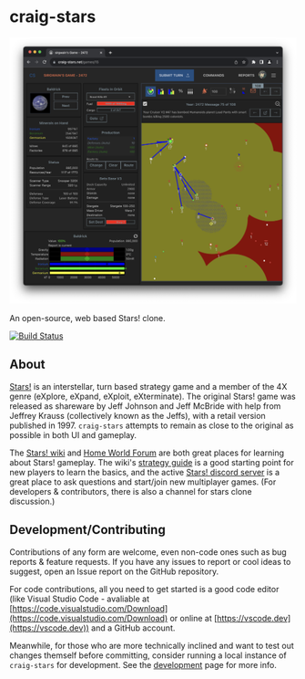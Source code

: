 # craig-stars

![screenshot](docs/screenshots/screenshot1.png)

An open-source, web based Stars! clone.

[![Build Status](https://github.com/sirgwain/craig-stars/actions/workflows/build.yml/badge.svg)](https://github.com/sirgwain/craig-stars/actions/workflows/build.yml)

## About

[Stars!](https://wikipedia.org/en/Stars!) is an interstellar, turn based strategy game and a member of the 4X genre (eXplore, eXpand, eXploit, eXterminate). The original Stars! game was released as shareware by Jeff Johnson and Jeff McBride with help from Jeffrey Krauss (collectively known as the Jeffs), with a retail version published in 1997. `craig-stars` attempts to remain as close to the original as possible in both UI and gameplay.

The [Stars! wiki](https://wiki.starsautohost.org/) and [Home World Forum](https://starsautohost.org/sahforum2/) are both great places for learning about Stars! gameplay. The wiki's [strategy guide](https://wiki.starsautohost.org/wikinew/ssg/ssg.htm) is a good starting point for new players to learn the basics, and the active [Stars! discord server](https://discord.gg/t8JpDS3d) is a great place to ask questions and start/join new multiplayer games. (For developers & contributors, there is also a channel for stars clone discussion.)

## Development/Contributing
Contributions of any form are welcome, even non-code ones such as bug reports & feature requests. If you have any issues to report or cool ideas to suggest, open an Issue report on the GitHub repository. 

For code contributions, all you need to get started is a good code editor (like Visual Studio Code - avaliable at [https://code.visualstudio.com/Download](https://code.visualstudio.com/Download) or online at [https://vscode.dev](https://vscode.dev)) and a GitHub account.

Meanwhile, for those who are more technically inclined and want to test out changes themself before committing, consider running a local instance of `craig-stars` for development. See the [development](docs/development.md) page for more info.


